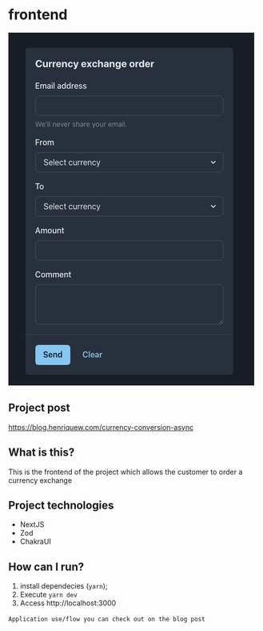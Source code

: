 # frontend 

![Preview](https://raw.githubusercontent.com/henriqueweiand/nestjs-tests-lab/master/currency-conversion-async/frontend/assets/form.png)

## Project post
https://blog.henriquew.com/currency-conversion-async

## What is this?
This is the frontend of the project which allows the customer to order a currency exchange

## Project technologies
- NextJS
- Zod
- ChakraUI

## How can I run?
1. install dependecies (`yarn`);
2. Execute `yarn dev`
3. Access http://localhost:3000

`Application use/flow you can check out on the blog post`